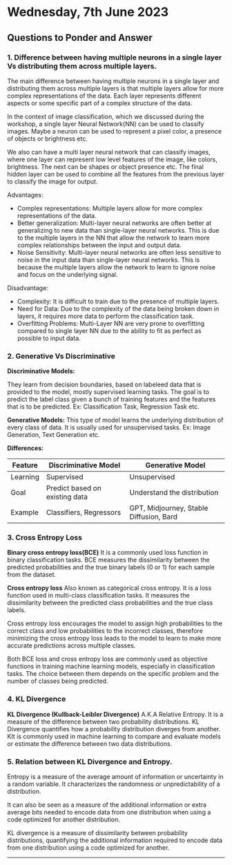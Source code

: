 # Wednesday, 7th June 2023

## Questions to Ponder and Answer

### 1. **Difference between having multiple neurons in a single layer Vs distributing them across multiple layers.**

The main difference between having multiple neurons in a single layer and distributing them across multiple layers is that multiple layers allow for more complex representations of the data. Each layer represents different aspects or some specific part of a complex structure of the data.

In the context of image classification, which we discussed during the workshop, a single layer Neural Network(NN) can be used to classify images. Maybe a neuron can be used to represent a pixel color, a presence of objects or brightness etc.

We also can have a multi layer neural network that can classify images, where one layer can represent low level features of the image, like colors, brightness. The next can be shapes or object presence etc. The final hidden layer can be used to combine all the features from the previous layer to classify the image for output.

Advantages:

*   Complex representations: Multiple layers allow for more complex representations of the data. 
*   Better generalization: Multi-layer neural networks are often better at generalizing to new data than single-layer neural networks. This is due to the multiple layers in the NN that allow the network to learn more complex relationships between the input and output data.
*   Noise Sensitivity: Multi-layer neural networks are often less sensitive to noise in the input data than single-layer neural networks. This is because the multiple layers allow the network to learn to ignore noise and focus on the underlying signal.

Disadvantage:

*   Complexity: It is difficult to train due to the presence of multiple layers.
*   Need for Data: Due to the complexity of the data being broken down in layers, it requires more data to perform the classification task.
*   Overfitting Problems: Multi-Layer NN are very prone to overfitting compared to single layer NN due to the ability to fit as perfect as possible to input data.


### 2. **Generative Vs Discriminative**

**Discriminative Models:**

They learn from decision boundaries, based on labeleed data that is provided to the model, mostly supervised learning tasks. The goal is to predict the label class given a bunch of training features and the  features that is to be predicted.
    Ex: Classification Task, Regression Task etc.

**Generative Models:**
    This type of model learns the underlying distribution of every class of data. It is usually used for unsupervised tasks.
    Ex: Image Generation, Text Generation etc.

**Differences:**

|Feature|Discriminative Model|Generative Model|
|-------|-------|-------|
|Learning|Supervised|Unsupervised|
|Goal|Predict based on existing data| Understand the distribution|
|Example|Classifiers, Regressors|GPT, Midjourney, Stable Diffusion, Bard|


### 3. **Cross Entropy Loss**

**Binary cross entropy loss(BCE)**
It is a commonly used loss function in binary classification tasks. BCE measures the dissimilarity between the predicted probabilities and the true binary labels (0 or 1) for each sample from the dataset.

**Cross entropy loss**
Also known as categorical cross entropy.
It is a loss function used in multi-class classification tasks. It measures the dissimilarity between the predicted class probabilities and the true class labels.

Cross entropy loss encourages the model to assign high probabilities to the correct class and low probabilities to the incorrect classes, therefore minimizing the cross entropy loss leads to the model to learn to make more accurate predictions across multiple classes.

Both BCE loss and cross entropy loss are commonly used as objective functions in training machine learning models, especially in classification tasks. The choice between them depends on the specific problem and the number of classes being predicted.

### 4. **KL Divergence**

**KL Divergence (Kullback-Leibler Divergence)**
A.K.A Relative Entropy. It is a measure of the difference between two probability distributions. KL Divergence quantifies how a probability distribution diverges from another. KIt is commonly used in machine learning to compare and evaluate models or estimate the difference between two data distributions.


### 5. **Relation between KL Divergence and Entropy.**

Entropy is a measure of the average amount of information or uncertainty in a random variable. It characterizes the randomness or unpredictability of a distribution. 

It can also be seen as a measure of the additional information or extra average bits needed to encode data from one distribution when using a code optimized for another distribution.

KL divergence is a measure of dissimilarity between probability distributions, quantifying the additional information required to encode data from one distribution using a code optimized for another.
___